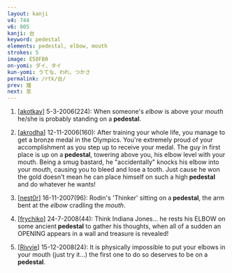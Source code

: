 ```yaml
---
layout: kanji
v4: 744
v6: 805
kanji: 台
keyword: pedestal
elements: pedestal, elbow, mouth
strokes: 5
image: E58FB0
on-yomi: ダイ、タイ
kun-yomi: うてな、われ、つかさ
permalink: /rtk/台/
prev: 雄
next: 怠
---
```


1) [<a href="http://kanji.koohii.com/profile/akotkav">akotkav</a>] 5-3-2006(224): When someone&#039;s <em>elbow</em> is above your <em>mouth</em> he/she is probably standing on a<strong> pedestal</strong>.

2) [<a href="http://kanji.koohii.com/profile/akrodha">akrodha</a>] 12-11-2006(160): After training your whole life, you manage to get a bronze medal in the Olympics. You&#039;re extremely proud of your accomplishment as you step up to receive your medal. The guy in first place is up on a<strong> pedestal</strong>, towering above you, his elbow level with your mouth. Being a smug bastard, he &quot;accidentally&quot; knocks his elbow into your mouth, causing you to bleed and lose a tooth. Just cause he won the gold doesn&#039;t mean he can place himself on such a high<strong> pedestal</strong> and do whatever he wants!

3) [<a href="http://kanji.koohii.com/profile/nest0r">nest0r</a>] 16-11-2007(96): Rodin&#039;s &#039;Thinker&#039; sitting on a<strong> pedestal</strong>, the arm bent at the <em>elbow</em> cradling the <em>mouth</em>.

4) [<a href="http://kanji.koohii.com/profile/frychiko">frychiko</a>] 24-7-2008(44): Think Indiana Jones... he rests his ELBOW on some ancient<strong> pedestal</strong> to gather his thoughts, when all of a sudden an OPENING appears in a wall and treasure is revealed!

5) [<a href="http://kanji.koohii.com/profile/Rivvie">Rivvie</a>] 15-12-2008(24): It is physically impossible to put your elbows in your mouth (just try it...) the first one to do so deserves to be on a<strong> pedestal</strong>.


